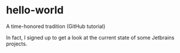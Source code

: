 # hello-world
A time-honored tradition (GitHub tutorial)

In fact, I signed up to get a look at the current state of some Jetbrains projects.
